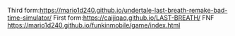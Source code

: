 Third form:https://mario1d240.github.io/undertale-last-breath-remake-bad-time-simulator/
First form:https://caijiqaq.github.io/LAST-BREATH/
FNF https://mario1d240.github.io/funkinmobile/game/index.html
